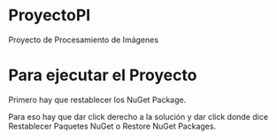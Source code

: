 # ProyectoPI
Proyecto de Procesamiento de Imágenes

# Para ejecutar el Proyecto
Primero hay que restablecer los NuGet Package.

Para eso hay que dar click derecho a la solución y dar click donde dice Restablecer Paquetes NuGet o Restore NuGet Packages.
